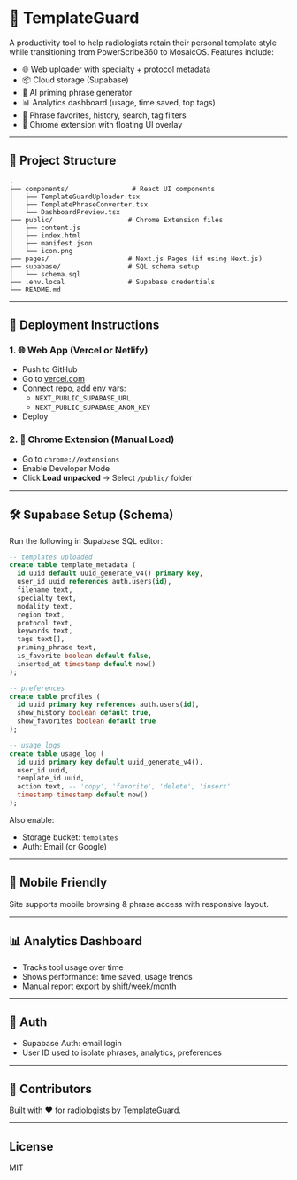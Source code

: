 # 🧠 TemplateGuard

A productivity tool to help radiologists retain their personal template style while transitioning from PowerScribe360 to MosaicOS. Features include:

- 🌐 Web uploader with specialty + protocol metadata
- 📦 Cloud storage (Supabase)
- 🧠 AI priming phrase generator
- 📊 Analytics dashboard (usage, time saved, top tags)
- 💖 Phrase favorites, history, search, tag filters
- 🧩 Chrome extension with floating UI overlay

---

## 📁 Project Structure
```
.
├── components/                # React UI components
│   ├── TemplateGuardUploader.tsx
│   ├── TemplatePhraseConverter.tsx
│   └── DashboardPreview.tsx
├── public/                   # Chrome Extension files
│   ├── content.js
│   ├── index.html
│   ├── manifest.json
│   └── icon.png
├── pages/                    # Next.js Pages (if using Next.js)
├── supabase/                 # SQL schema setup
│   └── schema.sql
├── .env.local                # Supabase credentials
└── README.md
```

---

## 🚀 Deployment Instructions

### 1. 🌐 Web App (Vercel or Netlify)
- Push to GitHub
- Go to [vercel.com](https://vercel.com)
- Connect repo, add env vars:
  - `NEXT_PUBLIC_SUPABASE_URL`
  - `NEXT_PUBLIC_SUPABASE_ANON_KEY`
- Deploy

### 2. 🧩 Chrome Extension (Manual Load)
- Go to `chrome://extensions`
- Enable Developer Mode
- Click **Load unpacked** → Select `/public/` folder

---

## 🛠️ Supabase Setup (Schema)
Run the following in Supabase SQL editor:

```sql
-- templates uploaded
create table template_metadata (
  id uuid default uuid_generate_v4() primary key,
  user_id uuid references auth.users(id),
  filename text,
  specialty text,
  modality text,
  region text,
  protocol text,
  keywords text,
  tags text[],
  priming_phrase text,
  is_favorite boolean default false,
  inserted_at timestamp default now()
);

-- preferences
create table profiles (
  id uuid primary key references auth.users(id),
  show_history boolean default true,
  show_favorites boolean default true
);

-- usage logs
create table usage_log (
  id uuid primary key default uuid_generate_v4(),
  user_id uuid,
  template_id uuid,
  action text, -- 'copy', 'favorite', 'delete', 'insert'
  timestamp timestamp default now()
);
```

Also enable:
- Storage bucket: `templates`
- Auth: Email (or Google)

---

## 📱 Mobile Friendly
Site supports mobile browsing & phrase access with responsive layout.

---

## 📊 Analytics Dashboard
- Tracks tool usage over time
- Shows performance: time saved, usage trends
- Manual report export by shift/week/month

---

## 🔐 Auth
- Supabase Auth: email login
- User ID used to isolate phrases, analytics, preferences

---

## 🙌 Contributors
Built with ❤️ for radiologists by TemplateGuard.

---

## License
MIT
